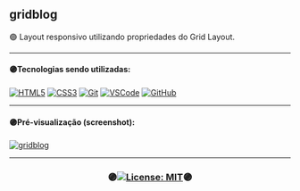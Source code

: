 ## gridblog
🟣 Layout responsivo utilizando propriedades do Grid Layout.
***
#### 🟣Tecnologias sendo utilizadas:

[![HTML5](https://skills.thijs.gg/icons?i=html)](https://pt.wikipedia.org/wiki/HTML5)
[![CSS3](https://skills.thijs.gg/icons?i=css)](https://pt.wikipedia.org/wiki/CSS3)
[![Git](https://skills.thijs.gg/icons?i=git)](https://pt.wikipedia.org/wiki/Git)
[![VSCode](https://skills.thijs.gg/icons?i=vscode)](https://pt.wikipedia.org/wiki/Visual_Studio_Code)
[![GitHub](https://skills.thijs.gg/icons?i=github)](https://pt.wikipedia.org/wiki/GitHub)

***
#### 🟣Pré-visualização (screenshot):
[![gridblog](https://user-images.githubusercontent.com/80191040/200972732-d80758ad-0104-4e26-8b2e-8a924a87aae2.png)](https://adriwco.github.io/gridblog/)

***
### <p align="center">🟣[![License: MIT](https://img.shields.io/badge/License-MIT-purple.svg)](https://opensource.org/licenses/MIT)🟣</p>
